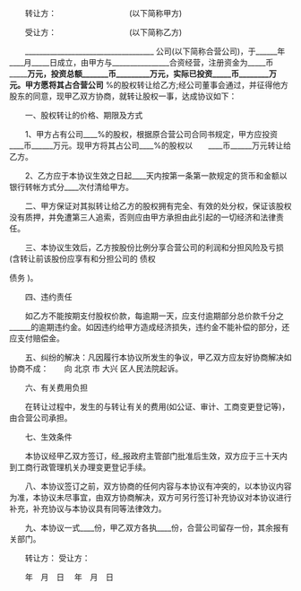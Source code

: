 
 


　　转让方：　　　　　　　　　 (以下简称甲方)


　　受让方：　　　　　　　　　 (以下简称乙方)


　　____________________________________ 公司(以下简称合营公司)，于______年____月_____日成立，由甲方与________________合资经营，注册资金为_____币 _________万元，投资总额_______币_________万元，实际已投资_____币________万元。甲方愿将其占合营公司____ %的股权转让给乙方;经公司董事会通过，并征得他方股东的同意，现甲乙双方协商，就转让股权一事，达成协议如下：


　　一、股权转让的价格、期限及方式


　　1、甲方占有公司____%的股权，根据原合营公司合同书规定，甲方应投资____币______万元。现甲方将其占公司____%的股权以　　____币______万元转让给乙方。


　　2、乙方应于本协议生效之日起____天内按第一条第一款规定的货币和金额以银行转帐方式分____次付清给甲方。


　　二、甲方保证对其拟转让给乙方的股权拥有完全、有效的处分权，保证该股权没有质押，并免遭第三人追索，否则应由甲方承担由此引起的一切经济和法律责任。


　　三、本协议生效后，乙方按股份比例分享合营公司的利润和分担风险及亏损(含转让前该股份应享有和分担公司的
债权

债务
)。


　　四、违约责任


　　如乙方不能按期支付股权价款，每逾期一天，应支付逾期部分总价款千分之______的逾期违约金。如因违约给甲方造成经济损失，违约金不能补偿的部分，还应支付赔偿金。


　　五、纠纷的解决：凡因履行本协议所发生的争议，甲乙双方应友好协商解决如协商不成：　　向
北京
市
大兴
区人民法院起诉。


　　六、有关费用负担


　　在转让过程中，发生的与转让有关的费用(如公证、审计、工商变更登记等)，由合营公司承担。


　　七、生效条件


　　本协议经甲乙双方签订，经_报政府主管部门批准后生效，双方应于三十天内到工商行政管理机关办理变更登记手续。


　　八、本协议签订之前，双方协商的任何内容与本协议有冲突的，以本协议内容为准，本协议未尽事宜，由双方协商解决，双方可另行签订补充协议对本协议进行补充，补充协议与本协议具有同等法律效力。


　　九、本协议一式____份，甲乙双方各执____份，合营公司留存一份，其余报有关部门。


　　转让方： 受让方：


　　年　月　日 　年　月　日




 


 

 
 
 
 
 
  


  
 

  


  


  
 
 
 
 

